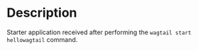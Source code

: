 # Description
Starter application received after performing the `wagtail start hellowagtail` command.
